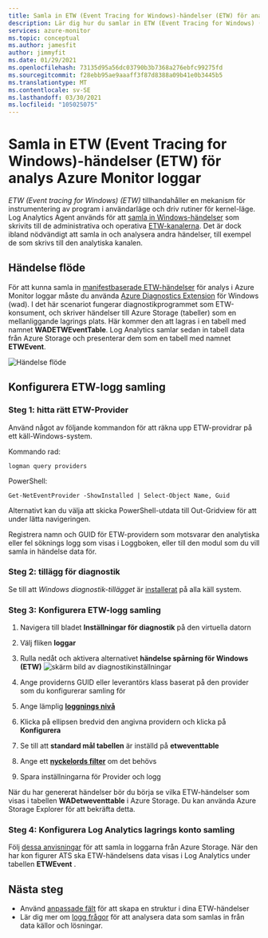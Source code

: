 ```yaml
---
title: Samla in ETW (Event Tracing for Windows)-händelser (ETW) för analys Azure Monitor loggar
description: Lär dig hur du samlar in ETW (Event Tracing for Windows) (ETW) för analys i Azure Monitor loggar.
services: azure-monitor
ms.topic: conceptual
ms.author: jamesfit
author: jimmyfit
ms.date: 01/29/2021
ms.openlocfilehash: 73135d95a56dc03790b3b7368a276ebfc99275fd
ms.sourcegitcommit: f28ebb95ae9aaaff3f87d8388a09b41e0b3445b5
ms.translationtype: MT
ms.contentlocale: sv-SE
ms.lasthandoff: 03/30/2021
ms.locfileid: "105025075"
---
```

# <a name="collecting-event-tracing-for-windows-etw-events-for-analysis-azure-monitor-logs"></a>Samla in ETW (Event Tracing for Windows)-händelser (ETW) för analys Azure Monitor loggar

*ETW (Event tracing for Windows) (ETW)* tillhandahåller en mekanism för instrumentering av program i användarläge och driv rutiner för kernel-läge. Log Analytics Agent används för att [samla in Windows-händelser](./data-sources-windows-events.md) som skrivits till de administrativa och operativa [ETW-kanalerna](/windows/win32/wes/eventmanifestschema-channeltype-complextype). Det är dock ibland nödvändigt att samla in och analysera andra händelser, till exempel de som skrivs till den analytiska kanalen.  

## <a name="event-flow"></a>Händelse flöde

För att kunna samla in [manifestbaserade ETW-händelser](/windows/win32/etw/about-event-tracing#types-of-providers) för analys i Azure Monitor loggar måste du använda [Azure Diagnostics Extension](./diagnostics-extension-overview.md) för Windows (wad). I det här scenariot fungerar diagnostikprogrammet som ETW-konsument, och skriver händelser till Azure Storage (tabeller) som en mellanliggande lagrings plats. Här kommer den att lagras i en tabell med namnet **WADETWEventTable**. Log Analytics samlar sedan in tabell data från Azure Storage och presenterar dem som en tabell med namnet **ETWEvent**.

![Händelse flöde](./media/data-sources-event-tracing-windows/event-flow.png)

## <a name="configuring-etw-log-collection"></a>Konfigurera ETW-logg samling

### <a name="step-1-locate-the-correct-etw-provider"></a>Steg 1: hitta rätt ETW-Provider

Använd något av följande kommandon för att räkna upp ETW-providrar på ett käll-Windows-system.

Kommando rad:

```
logman query providers
```

PowerShell:
```
Get-NetEventProvider -ShowInstalled | Select-Object Name, Guid
```
Alternativt kan du välja att skicka PowerShell-utdata till Out-Gridview för att under lätta navigeringen.

Registrera namn och GUID för ETW-providern som motsvarar den analytiska eller fel söknings logg som visas i Loggboken, eller till den modul som du vill samla in händelse data för.

### <a name="step-2-diagnostics-extension"></a>Steg 2: tillägg för diagnostik

Se till att *Windows diagnostik-tillägget* är [installerat](./diagnostics-extension-windows-install.md#install-with-azure-portal) på alla käll system.

### <a name="step-3-configure-etw-log-collection"></a>Steg 3: Konfigurera ETW-logg samling

1. Navigera till bladet **Inställningar för diagnostik** på den virtuella datorn

2. Välj fliken **loggar**

3. Rulla nedåt och aktivera alternativet **händelse spårning för Windows (ETW)** ![ skärm bild av diagnostikinställningar](./media/data-sources-event-tracing-windows/enable-event-tracing-windows-collection.png)

4. Ange providerns GUID eller leverantörs klass baserat på den provider som du konfigurerar samling för

5. Ange lämplig [**loggnings nivå**](/windows/win32/etw/configuring-and-starting-an-event-tracing-session)

6. Klicka på ellipsen bredvid den angivna providern och klicka på **Konfigurera**

7. Se till att **standard mål tabellen** är inställd på **etweventtable**

8. Ange ett [**nyckelords filter**](/windows/win32/wes/defining-keywords-used-to-classify-types-of-events) om det behövs

9. Spara inställningarna för Provider och logg

När du har genererat händelser bör du börja se vilka ETW-händelser som visas i tabellen **WADetweventtable** i Azure Storage. Du kan använda Azure Storage Explorer för att bekräfta detta.

### <a name="step-4-configure-log-analytics-storage-account-collection"></a>Steg 4: Konfigurera Log Analytics lagrings konto samling

Följ [dessa anvisningar](./diagnostics-extension-logs.md#collect-logs-from-azure-storage) för att samla in loggarna från Azure Storage. När den har kon figurer ATS ska ETW-händelsens data visas i Log Analytics under tabellen **ETWEvent** .

## <a name="next-steps"></a>Nästa steg
- Använd [anpassade fält](../logs/custom-fields.md) för att skapa en struktur i dina ETW-händelser
- Lär dig mer om [logg frågor](../logs/log-query-overview.md) för att analysera data som samlas in från data källor och lösningar.